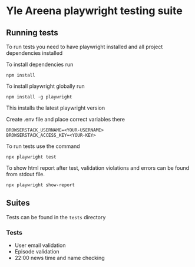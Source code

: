 # Yle Areena playwright testing suite

## Running tests

To run tests you need to have playwright installed and all project dependencies installed

To install dependencies run

```
npm install
```

To install playwright globally run

```
npm install -g playwright
```

This installs the latest playwright version

Create .env file and place correct variables there

```
BROWSERSTACK_USERNAME=<YOUR-USERNAME>
BROWSERSTACK_ACCESS_KEY=<YOUR-KEY>
```

To run tests use the command

```
npx playwright test
```

To show html report after test, validation violations and errors can be found from stdout file.

```
npx playwright show-report
```

## Suites

Tests can be found in the `tests` directory

### Tests

- User email validation
- Episode validation
- 22:00 news time and name checking
